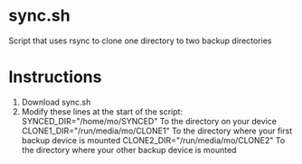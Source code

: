 # sync.sh
Script that uses rsync to clone one directory to two backup directories

# Instructions
1. Download sync.sh
2. Modify these lines at the start of the script:
SYNCED_DIR="/home/mo/SYNCED" To the directory on your device
CLONE1_DIR="/run/media/mo/CLONE1" To the directory where your first backup device is mounted
CLONE2_DIR="/run/media/mo/CLONE2" To the directory where your other backup device is mounted
